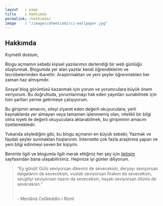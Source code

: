 ```yaml
---
layout   : page
title    : Hakkımda
permalink: /hakkimda/
image    : "/images/ahmetcadirci-wallpaper.jpg"
---
```


## Hakkımda

Kıymetli dostum,

Blogu açmamın sebebi kişisel yazılarımın derlendiği bir web günlüğü oluşturmak. Blogumda yer alan yazılar kendi öğrendiklerim ve tecrübelerimden ibarettir. Araştırmaktan ve yeni şeyler öğrenmekten her zaman haz almışımdır.

Sosyal blog görüntüsü kazanmak için yorum ve yorumculara büyük önem veriyorum. Bu doğrultuda, yorumlanmayı hak eden yayınları sunabilmek için tüm şartları yerine getirmeye çalışıyorum.

Bu girişimin amacını, siteyi ziyaret eden değerli okuyuculara, yerli kaynaklarda yer almayan veya tamamen işlenmemiş olan, nitelikli bir bilgi olma niyeti ile değerli okuyuculara aktarabilmek, bu girişiminin amacını özetlemektedir.

Yukarıda söylediğim gibi, bu blogu açmanın en büyük sebebi; Yazmak ve faydalı şeyler sunmaktan hoşlanırım. İnternette çok fazla araştırma yapan ve yeni bilgi edinmeyi seven bir kişiyim.

Benimle ilgili ve blogumla ilgili merak ettiğiniz her şey için [iletişim]({{site.url}}/iletisim/) sayfasından bana ulaşabilirsiniz. Hepinize iyi günler diliyorum.

<blockquote class="blockquote__alternative">
    "Ey gönül! Gülü seviyorsan dikenini de seveceksin, deryayı seviyorsan dalgalarını da seveceksin, vuslatı seviyorsan firakını da seveceksin, sevgiliyi seviyorsan nazını da seveceksin, hayatı seviyorsan ölümü de seveceksin."
    <p><br>- Mevlânâ Celâleddîn-i Rûmî</p>
</blockquote>